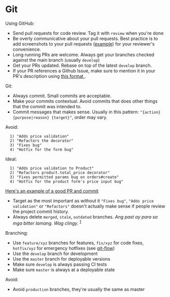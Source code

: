 # Git

Using GitHub:

- Send pull requests for code review. Tag it with `review` when you're done
- Be overly communicative about your pull requests. Best practice is to add screenshots to your pull requests ([example](https://github.com/proudcloud/crowd-funding/pull/371)) for your reviewer's convenience.
- Long running PRs are welcome. Always get your branches checked against the main branch (usually `develop`)
- Get your PRs updated. Rebase on top of the latest `develop` branch.
- If your PR references a Github Issue, make sure to mention it in your PR's description using [this format ](https://help.github.com/articles/closing-issues-via-commit-messages/).

Git:

- Always commit. Small commits are acceptable.
- Make your commits contextual. Avoid commits that does other things that the commit was intended to.
- Commit messages that makes sense. Usually in this pattern: `"{action} {purpose|reason} {target}"`, order may vary.

Avoid:
  ```
    1) "Adds price validation"
    2) "Refactors the decorator"
    3) "Fixes bug"
    4) "Hotfix for the form bug"
  ```

Ideal:
  ```
    1) "Adds price validation to Product"
    2) "Refactors product.total_price decorator"
    3) "Fixes permitted params bug on orders#create"
    4) "Hotfix for the product form's price input bug"
  ```

[Here's an example of a good PR and commit](https://github.com/proudcloud/crowd-funding/pull/371)

- Target as the most important as without it `"Fixes bug"`, `"Adds price validation"` or `"Refactors"` doesn't actually make sense if people review the project commit history.
- Always delete `merged`, `stale`, `outdated` branches. *Ang past ay para sa mga bitter lamang. Wag clingy.* <sup>[1](https://github.com/proudcloud/awesome/issues/23#issuecomment-108285010)</sup>

Branching:

- Use `feature/xyz` branches for features, `fix/xyz` for code fixes, `hotfix/xyz` for emergency hotfixes (see [git-flow])
- Use the `develop` branch for development
- Use the `master` branch for deployable versions
- Make sure `develop` is always passing CI tests
- Make sure `master` is always at a deployable state

Avoid:

- Avoid `production` branches, they're usually the same as master

[git-flow]: http://nvie.com/posts/a-successful-git-branching-model/
